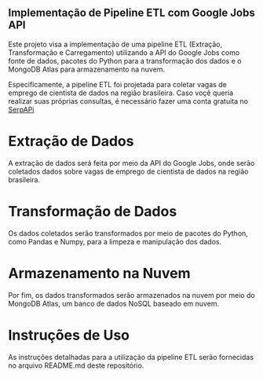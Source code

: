 ## Implementação de Pipeline ETL com Google Jobs API
Este projeto visa a implementação de uma pipeline ETL (Extração, Transformação e Carregamento) utilizando a API do Google Jobs como fonte de dados, pacotes do Python para a transformação dos dados e o MongoDB Atlas para armazenamento na nuvem.

Especificamente, a pipeline ETL foi projetada para coletar vagas de emprego de cientista de dados na região brasileira. Caso voçê queria realizar suas próprias consultas, é necessário fazer uma  conta gratuita no [SerpAPi](https://serpapi.com/) 

# Extração de Dados
A extração de dados será feita por meio da API do Google Jobs, onde serão coletados dados sobre vagas de emprego de cientista de dados na região brasileira.

# Transformação de Dados
Os dados coletados serão transformados por meio de pacotes do Python, como Pandas e Numpy, para a limpeza e manipulação dos dados.

# Armazenamento na Nuvem
Por fim, os dados transformados serão armazenados na nuvem por meio do MongoDB Atlas, um banco de dados NoSQL baseado em nuvem.

# Instruções de Uso
As instruções detalhadas para a utilização da pipeline ETL serão fornecidas no arquivo README.md deste repositório.
